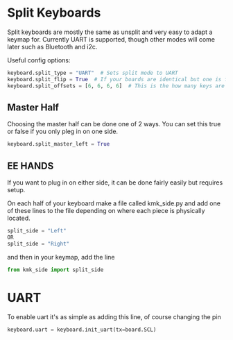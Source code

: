 # Split Keyboards
Split keyboards are mostly the same as unsplit and very easy to adapt a keymap for. Currently
UART is supported, though other modes will come later such as Bluetooth and i2c.

Useful config options:
```python
keyboard.split_type = "UART"  # Sets split mode to UART
keyboard.split_flip = True  # If your boards are identical but one is flipped, this option is for you 
keyboard.split_offsets = [6, 6, 6, 6]  # This is the how many keys are on each column on the "Master" half
```

## Master Half
Choosing the master half can be done one of 2 ways. You can set this true or false if you only pleg in on one side.
```python
keyboard.split_master_left = True
```

## EE HANDS
If you want to plug in on either side, it can be done fairly easily but requires setup. 

On each half of your keyboard make a file called kmk_side.py and add one of these lines to the file
depending on where each piece is physically located.
```python
split_side = "Left"
OR
split_side = "Right"
```

and then in your keymap, add the line
```python
from kmk_side import split_side
```

# UART
To enable uart it's as simple as adding this line, of course changing the pin
```python
keyboard.uart = keyboard.init_uart(tx=board.SCL)
```
